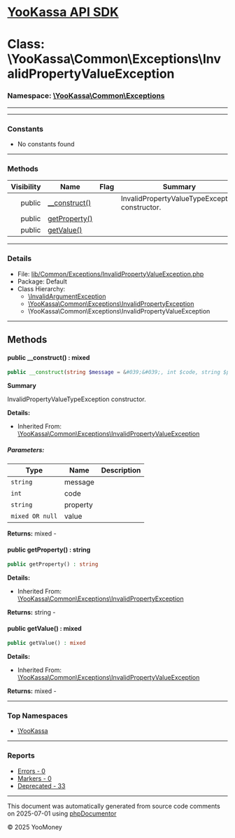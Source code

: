 # [YooKassa API SDK](../home.md)

# Class: \YooKassa\Common\Exceptions\InvalidPropertyValueException
### Namespace: [\YooKassa\Common\Exceptions](../namespaces/yookassa-common-exceptions.md)
---

---
### Constants
* No constants found

---
### Methods
| Visibility | Name | Flag | Summary |
| ----------:| ---- | ---- | ------- |
| public | [__construct()](../classes/YooKassa-Common-Exceptions-InvalidPropertyValueException.md#method___construct) |  | InvalidPropertyValueTypeException constructor. |
| public | [getProperty()](../classes/YooKassa-Common-Exceptions-InvalidPropertyException.md#method_getProperty) |  |  |
| public | [getValue()](../classes/YooKassa-Common-Exceptions-InvalidPropertyValueException.md#method_getValue) |  |  |

---
### Details
* File: [lib/Common/Exceptions/InvalidPropertyValueException.php](../../lib/Common/Exceptions/InvalidPropertyValueException.php)
* Package: Default
* Class Hierarchy:  
  * [\InvalidArgumentException](\InvalidArgumentException)
  * [\YooKassa\Common\Exceptions\InvalidPropertyException](../classes/YooKassa-Common-Exceptions-InvalidPropertyException.md)
  * \YooKassa\Common\Exceptions\InvalidPropertyValueException

---
## Methods
<a name="method___construct" class="anchor"></a>
#### public __construct() : mixed

```php
public __construct(string $message = &#039;&#039;, int $code, string $property = &#039;&#039;, mixed|null $value = null) : mixed
```

**Summary**

InvalidPropertyValueTypeException constructor.

**Details:**
* Inherited From: [\YooKassa\Common\Exceptions\InvalidPropertyValueException](../classes/YooKassa-Common-Exceptions-InvalidPropertyValueException.md)

##### Parameters:
| Type | Name | Description |
| ---- | ---- | ----------- |
| <code lang="php">string</code> | message  |  |
| <code lang="php">int</code> | code  |  |
| <code lang="php">string</code> | property  |  |
| <code lang="php">mixed OR null</code> | value  |  |

**Returns:** mixed - 


<a name="method_getProperty" class="anchor"></a>
#### public getProperty() : string

```php
public getProperty() : string
```

**Details:**
* Inherited From: [\YooKassa\Common\Exceptions\InvalidPropertyException](../classes/YooKassa-Common-Exceptions-InvalidPropertyException.md)

**Returns:** string - 


<a name="method_getValue" class="anchor"></a>
#### public getValue() : mixed

```php
public getValue() : mixed
```

**Details:**
* Inherited From: [\YooKassa\Common\Exceptions\InvalidPropertyValueException](../classes/YooKassa-Common-Exceptions-InvalidPropertyValueException.md)

**Returns:** mixed - 



---

### Top Namespaces

* [\YooKassa](../namespaces/yookassa.md)

---

### Reports
* [Errors - 0](../reports/errors.md)
* [Markers - 0](../reports/markers.md)
* [Deprecated - 33](../reports/deprecated.md)

---

This document was automatically generated from source code comments on 2025-07-01 using [phpDocumentor](http://www.phpdoc.org/)

&copy; 2025 YooMoney